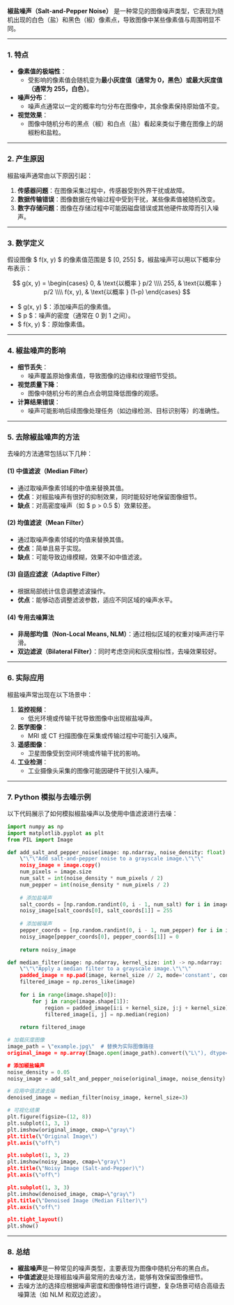 **椒盐噪声（Salt-and-Pepper Noise）** 是一种常见的图像噪声类型，它表现为随机出现的白色（盐）和黑色（椒）像素点，导致图像中某些像素值与周围明显不同。

---

### **1. 特点**
- **像素值的极端性**：
  - 受影响的像素值会随机变为**最小灰度值（通常为 0，黑色）**或**最大灰度值（通常为 255，白色）**。
- **噪声分布**：
  - 噪声点通常以一定的概率均匀分布在图像中，其余像素保持原始值不变。
- **视觉效果**：
  - 图像中随机分布的黑点（椒）和白点（盐）看起来类似于撒在图像上的胡椒粉和盐粒。

---

### **2. 产生原因**
椒盐噪声通常由以下原因引起：
1. **传感器问题**：在图像采集过程中，传感器受到外界干扰或故障。
2. **数据传输错误**：图像数据在传输过程中受到干扰，某些像素值被随机改变。
3. **数字存储问题**：图像在存储过程中可能因磁盘错误或其他硬件故障而引入噪声。

---

### **3. 数学定义**
假设图像 $ f(x, y) $ 的像素值范围是 $ [0, 255] $，椒盐噪声可以用以下概率分布表示：

$$
g(x, y) = 
\begin{cases} 
0, & \text{以概率 } p/2 \\\\ 
255, & \text{以概率 } p/2 \\\\ 
f(x, y), & \text{以概率 } (1-p)
\end{cases}
$$

- $ g(x, y) $：添加噪声后的像素值。
- $ p $：噪声的密度（通常在 0 到 1 之间）。
- $ f(x, y) $：原始像素值。

---

### **4. 椒盐噪声的影响**
- **细节丢失**：
  - 噪声覆盖原始像素值，导致图像的边缘和纹理细节受损。
- **视觉质量下降**：
  - 图像中随机分布的黑白点会明显降低图像的观感。
- **计算结果错误**：
  - 噪声可能影响后续图像处理任务（如边缘检测、目标识别等）的准确性。

---

### **5. 去除椒盐噪声的方法**
去噪的方法通常包括以下几种：

#### **(1) 中值滤波（Median Filter）**
- 通过取噪声像素邻域的中值来替换其值。
- **优点**：对椒盐噪声有很好的抑制效果，同时能较好地保留图像细节。
- **缺点**：对高密度噪声（如 $ p > 0.5 $）效果较差。

#### **(2) 均值滤波（Mean Filter）**
- 通过取噪声像素邻域的均值来替换其值。
- **优点**：简单且易于实现。
- **缺点**：可能导致边缘模糊，效果不如中值滤波。

#### **(3) 自适应滤波（Adaptive Filter）**
- 根据局部统计信息调整滤波操作。
- **优点**：能够动态调整滤波参数，适应不同区域的噪声水平。

#### **(4) 专用去噪算法**
- **非局部均值（Non-Local Means, NLM）**：通过相似区域的权重对噪声进行平滑。
- **双边滤波（Bilateral Filter）**：同时考虑空间和灰度相似性，去噪效果较好。

---

### **6. 实际应用**
椒盐噪声常出现在以下场景中：
1. **监控视频**：
   - 低光环境或传输干扰导致图像中出现椒盐噪声。
2. **医学图像**：
   - MRI 或 CT 扫描图像在采集或传输过程中可能引入噪声。
3. **遥感图像**：
   - 卫星图像受到空间环境或传输干扰的影响。
4. **工业检测**：
   - 工业摄像头采集的图像可能因硬件干扰引入噪声。

---

### **7. Python 模拟与去噪示例**

以下代码展示了如何模拟椒盐噪声以及使用中值滤波进行去噪：

```python
import numpy as np
import matplotlib.pyplot as plt
from PIL import Image

def add_salt_and_pepper_noise(image: np.ndarray, noise_density: float) -> np.ndarray:
    \"\"\"Add salt-and-pepper noise to a grayscale image.\"\"\"
    noisy_image = image.copy()
    num_pixels = image.size
    num_salt = int(noise_density * num_pixels / 2)
    num_pepper = int(noise_density * num_pixels / 2)
    
    # 添加盐噪声
    salt_coords = [np.random.randint(0, i - 1, num_salt) for i in image.shape]
    noisy_image[salt_coords[0], salt_coords[1]] = 255
    
    # 添加椒噪声
    pepper_coords = [np.random.randint(0, i - 1, num_pepper) for i in image.shape]
    noisy_image[pepper_coords[0], pepper_coords[1]] = 0
    
    return noisy_image

def median_filter(image: np.ndarray, kernel_size: int) -> np.ndarray:
    \"\"\"Apply a median filter to a grayscale image.\"\"\"
    padded_image = np.pad(image, kernel_size // 2, mode='constant', constant_values=0)
    filtered_image = np.zeros_like(image)
    
    for i in range(image.shape[0]):
        for j in range(image.shape[1]):
            region = padded_image[i:i + kernel_size, j:j + kernel_size]
            filtered_image[i, j] = np.median(region)
    
    return filtered_image

# 加载灰度图像
image_path = \"example.jpg\"  # 替换为实际图像路径
original_image = np.array(Image.open(image_path).convert(\"L\"), dtype=np.uint8)

# 添加椒盐噪声
noise_density = 0.05
noisy_image = add_salt_and_pepper_noise(original_image, noise_density)

# 应用中值滤波去噪
denoised_image = median_filter(noisy_image, kernel_size=3)

# 可视化结果
plt.figure(figsize=(12, 8))
plt.subplot(1, 3, 1)
plt.imshow(original_image, cmap=\"gray\")
plt.title(\"Original Image\")
plt.axis(\"off\")

plt.subplot(1, 3, 2)
plt.imshow(noisy_image, cmap=\"gray\")
plt.title(\"Noisy Image (Salt-and-Pepper)\")
plt.axis(\"off\")

plt.subplot(1, 3, 3)
plt.imshow(denoised_image, cmap=\"gray\")
plt.title(\"Denoised Image (Median Filter)\")
plt.axis(\"off\")

plt.tight_layout()
plt.show()
```

---

### **8. 总结**

- **椒盐噪声**是一种常见的噪声类型，主要表现为图像中随机分布的黑白点。
- **中值滤波**是处理椒盐噪声最常用的去噪方法，能够有效保留图像细节。
- 去噪方法的选择应根据噪声密度和图像特性进行调整，复杂场景可结合高级去噪算法（如 NLM 和双边滤波）。